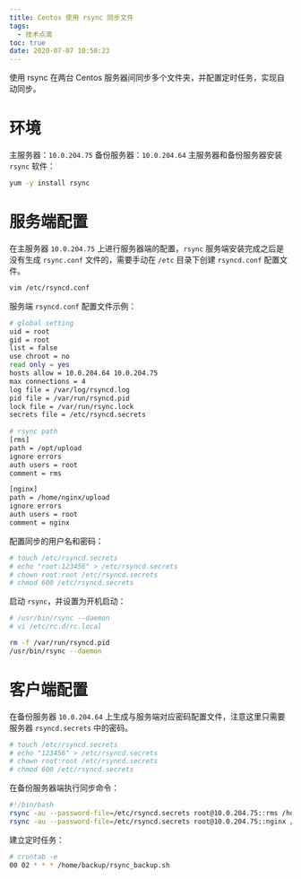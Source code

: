 ```yaml
---
title: Centos 使用 rsync 同步文件
tags:
  - 技术点滴
toc: true
date: 2020-07-07 10:50:23
---
```

使用 rsync 在两台 Centos 服务器间同步多个文件夹，并配置定时任务，实现自动同步。
<!--more-->
#  环境
主服务器：`10.0.204.75`
备份服务器：`10.0.204.64`
主服务器和备份服务器安装 `rsync` 软件：
``` bash
yum -y install rsync
```

# 服务端配置
在主服务器 `10.0.204.75` 上进行服务器端的配置，`rsync` 服务端安装完成之后是没有生成 `rsync.conf` 文件的，需要手动在 `/etc` 目录下创建 `rsyncd.conf` 配置文件。
``` bash
vim /etc/rsyncd.conf
```

服务端 `rsyncd.conf` 配置文件示例：

``` bash
# global setting
uid = root
gid = root
list = false
use chroot = no
read only = yes
hosts allow = 10.0.204.64 10.0.204.75
max connections = 4
log file = /var/log/rsyncd.log
pid file = /var/run/rsyncd.pid
lock file = /var/run/rsync.lock
secrets file = /etc/rsyncd.secrets
　　
# rsync path
[rms]
path = /opt/upload
ignore errors
auth users = root
comment = rms

[nginx]
path = /home/nginx/upload
ignore errors
auth users = root
comment = nginx
```
 
配置同步的用户名和密码：

``` bash
# touch /etc/rsyncd.secrets
# echo "root:123456" > /etc/rsyncd.secrets
# chown root:root /etc/rsyncd.secrets
# chmod 600 /etc/rsyncd.secrets
```

启动 `rsync`，并设置为开机启动：
``` bash
# /usr/bin/rsync --daemon
# vi /etc/rc.d/rc.local

rm -f /var/run/rsyncd.pid
/usr/bin/rsync --daemon
```

# 客户端配置
在备份服务器 `10.0.204.64` 上生成与服务端对应密码配置文件，注意这里只需要服务器 `rsyncd.secrets` 中的密码。
``` bash
# touch /etc/rsyncd.secrets
# echo "123456" > /etc/rsyncd.secrets
# chown root:root /etc/rsyncd.secrets
# chmod 600 /etc/rsyncd.secrets
```

在备份服务器端执行同步命令：
``` bash
#!/bin/bash
rsync -au --password-file=/etc/rsyncd.secrets root@10.0.204.75::rms /home/backup/static
rsync -au --password-file=/etc/rsyncd.secrets root@10.0.204.75::nginx /home/backup/static
```

建立定时任务：
``` bash
# crontab -e
00 02 * * * /home/backup/rsync_backup.sh
```
